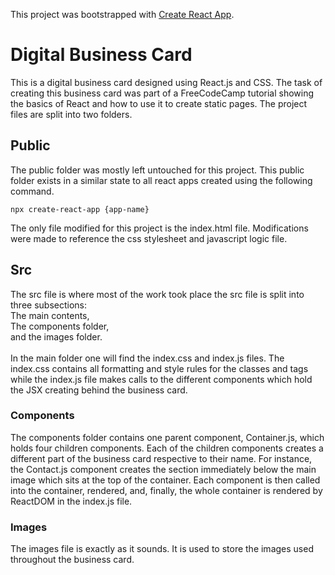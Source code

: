 
This project was bootstrapped with [Create React App](https://github.com/facebook/create-react-app).


# Digital Business Card

This is a digital business card designed using React.js and CSS. The task of creating this business card was part of a FreeCodeCamp tutorial showing the basics of React and how to use it to create static pages. The project files are split into two folders.

## Public

The public folder was mostly left untouched for this project. This public folder exists in a similar state to all react apps created using the following command.

```
npx create-react-app {app-name}
```

The only file modified for this project is the index.html file. Modifications were made to reference the css stylesheet and javascript logic file.

## Src

The src file is where most of the work took place the src file is split into three subsections:
<br />
The main contents,
<br />
The components folder,
<br />
and the images folder.
<br /><br />
In the main folder one will find the index.css and index.js files. The index.css contains all formatting and style rules for the classes and tags while the index.js file makes calls to the different components which hold the JSX creating behind the business card.

### Components

The components folder contains one parent component, Container.js, which holds four children components. Each of the children components creates a different part of the business card respective to their name. For instance, the Contact.js component creates the section immediately below the main image which sits at the top of the container. Each component is then called into the container, rendered, and, finally, the whole container is rendered by ReactDOM in the index.js file.

### Images

The images file is exactly as it sounds. It is used to store the images used throughout the business card. 

